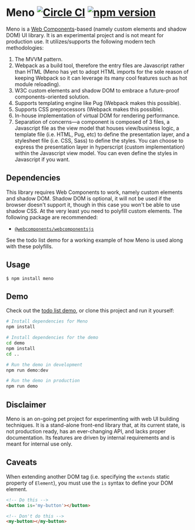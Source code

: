 # Meno [![Circle CI](https://circleci.com/gh/andrewscwei/meno/tree/master.svg?style=svg)](https://circleci.com/gh/andrewscwei/meno/tree/master) [![npm version](https://badge.fury.io/js/meno.svg)](https://badge.fury.io/js/meno)

Meno is a [Web Components](http://webcomponents.org/)-based (namely custom elements and shadow DOM) UI library. It is an experimental project and is not meant for production use. It utilizes/supports the following modern tech methodologies:

1. The MVVM pattern.
2. Webpack as a build tool, therefore the entry files are Javascript rather than HTML (Meno has yet to adopt HTML imports for the sole reason of keeping Webpack so it can leverage its many cool features such as hot module reloading).
3. W3C custom elements and shadow DOM to embrace a future-proof components-oriented solution.
4. Supports templating engine like Pug (Webpack makes this possible).
5. Supports CSS preprocessors (Webpack makes this possible).
6. In-house implementation of virtual DOM for rendering performance.
7. Separation of concerns—a component is composed of 3 files, a Javascript file as the view model that houses view/business logic, a template file (i.e. HTML, Pug, etc) to define the presentation layer, and a stylesheet file (i.e. CSS, Sass) to define the styles. You can choose to express the presentation layer in hyperscript (custom implementation) within the Javascript view model. You can even define the styles in Javascript if you want.

## Dependencies

This library requires Web Components to work, namely custom elements and shadow DOM. Shadow DOM is optional, it will not be used if the browser doesn't support it, though in this case you won't be able to use shadow CSS. At the very least you need to polyfill custom elements. The following package are recommended:

- [`@webcomponents/webcomponentsjs`](https://www.npmjs.com/package/@webcomponents/webcomponentsjs)

See the todo list demo for a working example of how Meno is used along with these polyfills.

## Usage

```
$ npm install meno
```

## Demo

Check out the [todo list demo](http://andrewscwei.github.io/meno), or clone this project and run it yourself:

```sh
# Install dependencies for Meno
npm install

# Install dependencies for the demo
cd demo
npm install
cd ..

# Run the demo in development
npm run demo:dev

# Run the demo in production
npm run demo
```

## Disclaimer

Meno is an on-going pet project for experimenting with web UI building techniques. It is a stand-alone front-end library that, at its current state, is not production ready, has an ever-changing API, and lacks proper documentation. Its features are driven by internal requirements and is meant for internal use only.

## Caveats

When extending another DOM tag (i.e. specifying the `extends` static property of `Element`), you must use the `is` syntax to define your DOM element.

```html
<!-- Do this -->
<button is='my-button'></button>

<!-- Don't do this -->
<my-button></my-button>
```

